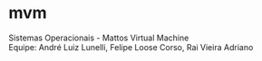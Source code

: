 # mvm
Sistemas Operacionais - Mattos Virtual Machine
<br>
Equipe: André Luiz Lunelli, Felipe Loose Corso, Rai Vieira Adriano

